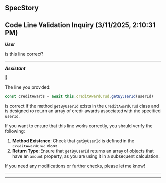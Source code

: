 ## SpecStory

## Code Line Validation Inquiry (3/11/2025, 2:10:31 PM)

_**User**_

is this line correct?

---

_**Assistant**_

🤖

The line you provided:

```typescript
const creditAwards = await this.creditAwardCrud.getByUserId(userId)
```

is correct if the method `getByUserId` exists in the `CreditAwardCrud` class and is designed to return an array of credit awards associated with the specified `userId`. 

If you want to ensure that this line works correctly, you should verify the following:

1. **Method Existence**: Check that `getByUserId` is defined in the `CreditAwardCrud` class.
2. **Return Type**: Ensure that `getByUserId` returns an array of objects that have an `amount` property, as you are using it in a subsequent calculation.

If you need any modifications or further checks, please let me know!

---



---

